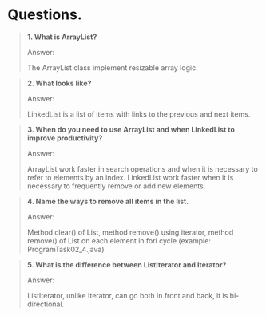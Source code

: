 # Questions.

> **1\. What is ArrayList?**
>
> Answer:
> 
> The ArrayList class implement resizable array logic.

> **2\. What  looks like?**
>
> Answer:
> 
> LinkedList is a list of items with links to the previous and next items.

> **3\. When do you need to use ArrayList and when LinkedList to improve productivity?**
>
> Answer:
> 
> ArrayList work faster in search operations and when it is necessary to refer to elements by an index.
> LinkedList work faster when it is necessary to frequently remove or add new elements.

> **4\. Name the ways to remove all items in the list.**
>
> Answer:
> 
> Method clear() of List, method remove() using iterator, 
> method remove() of List on each element in fori cycle (example: ProgramTask02_4.java)

> **5\. What is the difference between ListIterator and Iterator?**
>
> Answer:
> 
> ListIterator, unlike Iterator, can go both in front and back, it is bi-directional.